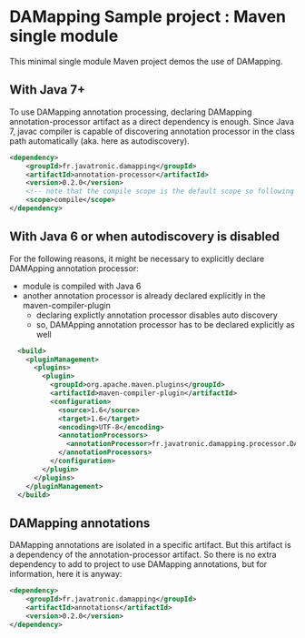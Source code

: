DAMapping Sample project : Maven single module
=============================================

This minimal single module Maven project demos the use of DAMapping.

## With Java 7+

To use DAMapping annotation processing, declaring DAMapping annotation-processor artifact as a direct dependency is enough.
Since Java 7, javac compiler is capable of discovering annotation processor in the class path automatically (aka. here as autodiscovery).

```xml
<dependency>
    <groupId>fr.javatronic.damapping</groupId>
    <artifactId>annotation-processor</artifactId>
    <version>0.2.0</version>
    <!-- note that the compile scope is the default scope so following tag is optionnal -->
    <scope>compile</scope>
</dependency>
```

## With Java 6 or when autodiscovery is disabled

For the following reasons, it might be necessary to explicitly declare DAMApping annotation processor:
* module is compiled with Java 6
* another annotation processor is already declared explicitly in the maven-compiler-plugin
    - declaring explictly annotation processor disables auto discovery
    - so, DAMApping annotation processor has to be declared explicitly as well

```xml
  <build>
    <pluginManagement>
      <plugins>
        <plugin>
          <groupId>org.apache.maven.plugins</groupId>
          <artifactId>maven-compiler-plugin</artifactId>
          <configuration>
            <source>1.6</source>
            <target>1.6</target>
            <encoding>UTF-8</encoding>
            <annotationProcessors>
              <annotationProcessor>fr.javatronic.damapping.processor.DAAnnotationProcessor</annotationProcessor>
            </annotationProcessors>
          </configuration>
        </plugin>
      </plugins>
    </pluginManagement>
  </build>
```

## DAMapping annotations

DAMapping annotations are isolated in a specific artifact. But this artifact is a dependency of the annotation-processor artifact.
So there is no extra dependency to add to project to use DAMapping annotations, but for information, here it is anyway:

```xml
<dependency>
    <groupId>fr.javatronic.damapping</groupId>
    <artifactId>annotations</artifactId>
    <version>0.2.0</version>
</dependency>
```
